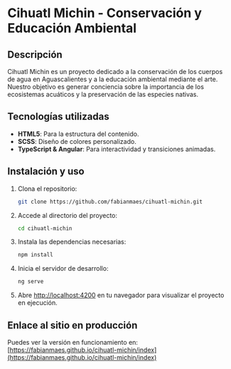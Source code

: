 # Cihuatl Michin - Conservación y Educación Ambiental

## Descripción

Cihuatl Michin es un proyecto dedicado a la conservación de los cuerpos de agua en Aguascalientes y a la educación ambiental mediante el arte. Nuestro objetivo es generar conciencia sobre la importancia de los ecosistemas acuáticos y la preservación de las especies nativas.

## Tecnologías utilizadas

- **HTML5**: Para la estructura del contenido.
- **SCSS**: Diseño de colores personalizado.
- **TypeScript & Angular**: Para interactividad y transiciones animadas.

## Instalación y uso

1. Clona el repositorio:
   ```sh
   git clone https://github.com/fabianmaes/cihuatl-michin.git
   ```
2. Accede al directorio del proyecto:
   ```sh
   cd cihuatl-michin
   ```
3. Instala las dependencias necesarias:
   ```sh
   npm install
   ```
4. Inicia el servidor de desarrollo:
   ```sh
   ng serve
   ```
5. Abre [http://localhost:4200](http://localhost:4200) en tu navegador para visualizar el proyecto en ejecución.


## Enlace al sitio en producción

Puedes ver la versión en funcionamiento en:
[https://fabianmaes.github.io/cihuatl-michin/index](https://fabianmaes.github.io/cihuatl-michin/index)


